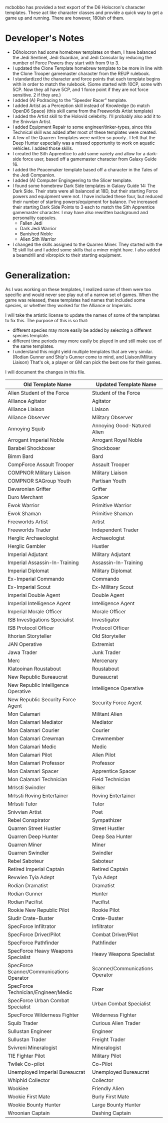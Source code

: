 mcbobbo has provided a text export of the D6 Holocron's character templates. These act like character classes and provide a quick way to get a game up and running. There are however, 180ish of them. 

# **Developer's Notes**
- D6holocron had some homebrew templates on them, I have balanced the Jedi Sentinel, Jedi Guardian, and Jedi Consular by reducing the number of Force Powers they start with from 9 to 3.
- I updated the Clone Template homebrew template to be more in line with the Clone Trooper gamemaster character from the REUP rulebook.
- I standardized the character and force points that each template begins with in order to match the rulebook. (Some started with 10CP, some with 5CP. Now they all have 5CP, and 1 force point if they are not force sensitive. 2 if they are.)
- I added (A) Podracing to the "Speeder Racer" template.
- I added Artist as a Perception skill instead of Knowledge (to match OpenD6 Space) (this skill came from the Freeworlds Artist template)
- I added the Artist skill to the Holovid celebrity. I'll probably also add it to the Snivvian Artist.
- I added Equipment Repair to some engineer/tinker-types, since this Technical skill was added after most of these templates were created.
- A few of the Quarren Templates were written so poorly.. I felt that the Deep Hunter especially was a missed opportunity to work on aquatic vehicles. I added those skills.
- I created the Sith Apprentice to add some variety and allow for a dark-side force user, based off a gamemaster character from Galaxy Guide 16.
- I added the Peacemaker template based off a character in the Tales of the Jedi Companion.
- I added (A) Computer Engingeering to the Slicer template.
- I found some homebrew Dark Side templates in Galaxy Guide 14: The Dark Side. Their stats were all balanced at 18D, but their starting Force powers and equipment were not. I have included these four, but reduced their number of starting powers/equipment for balance. I've increased their starting Dark Side Points to 3 each to match the Sith Apprentice gamemaster character. I may have also rewritten background and personality capsules.
    - Fallen Jedi
    - Dark Jedi Warrior
    - Banished Noble
    - Alien Sith Warrior
- I changed the skills assigned to the Quarren Miner. They started with the 1E skill list and I added some skills that a miner might have. I also added a beamdrill and vibropick to their starting equipment.

# **Generalization:** 
As I was working on these templates, I realized some of them were too specific and would never see play out of a narrow set of games.  When the game was released, these templates had names that included some species, or whether they worked for the Alliance or Imperials.

I will take the artistic license to update the names of some of the templates to fix this. The purpose of this is so that:
- different species may more easily be added by selecting a different species template.
- different time periods may more easily be played in and still make use of the same templates.
- I understand this might yield multiple templates that are very similar. (Rodian Gunner and Ship's Gunner come to mind, and Liaison/Military Liaison) That's ok, a player or GM can pick the best one for their games. 

I will document the changes in this file.

| Old Template Name | Updated Template Name | 
| --------------- | --------------- | 
| Alien Student of the Force | Student of the Force | 
| Alliance Agitator | Agitator | 
| Alliance Liaison | Liaison | 
| Alliance Observer | Military Observer |
| Annoying Squib | Annoying Good-Natured Alien |
| Arrogant Imperial Noble | Arrogant Royal Noble |
| Barabel Shockboxer | Shockboxer |
| Bimm Bard | Bard |
| CompForce Assault Trooper | Assault Trooper |
| COMPNOR Military Liaison | Military Liaison |
| COMPNOR SAGroup Youth | Partisan Youth | 
| Devaronian Grifter | Grifter |
| Duro Merchant | Spacer | 
| Ewok Warrior | Primitive Warrior |
| Ewok Shaman | Primitive Shaman |
| Freeworlds Artist | Artist |
| Freeworlds Trader | Independent Trader |
| Herglic Archaeologist | Archaeologist | 
| Herglic Gambler | Hustler |
| Imperial Adjutant | Military Adjutant |
| Imperial Assassin-In-Training | Assassin-In-Training |
| Imperial Diplomat | Military Diplomat |
| Ex-Imperial Commando | Commando |
| Ex-Imperial Scout | Ex-Military Scout |
| Imperial Double Agent | Double Agent |
| Imperial Intelligence Agent | Intelligence Agent |
| Imperial Morale Officer | Morale Officer |
| ISB Investigations Specialist | Investigator |
| ISB Protocol Officer | Protocol Officer |
| Ithorian Storyteller | Old Storyteller |
| JAN Operative | Extremist |
| Jawa Trader | Junk Trader |
| Merc | Mercenary | 
| Klatooinan Roustabout | Roustabout |
| New Republic Bureaucrat | Bureaucrat |
| New Republic Intelligence Operative | Intelligence Operative |
| New Republic Security Force Agent | Security Force Agent |
| Mon Calamari | Militant Alien |
| Mon Calamari Mediator | Mediator |
| Mon Calamari Courier | Courier |
| Mon Calamari Crewman | Crewmember |
| Mon Calamari Medic | Medic |
| Mon Calamari Pilot | Alien Pilot |
| Mon Calamari Professor | Professor |
| Mon Calamari Spacer | Apprentice Spacer |
| Mon Calamari Technician | Field Technician |
| Mrlssti Swindler | Bilker |
| Mrlssti Roving Entertainer | Roving Entertainer |
| Mrlssti Tutor | Tutor |
| Snivvian Artist | Poet |
| Rebel Conspirator | Sympathizer |
| Quarren Street Hustler | Street Hustler |
| Quarren Deep Hunter | Deep Sea Hunter |
| Quarren Miner | Miner |
| Quarren Swindler | Swindler |
| Rebel Saboteur | Saboteur |
| Retired Imperial Captain | Retired Captain |
| Revwien Tyia Adept | Tyia Adept |
| Rodian Dramatist | Dramatist |
| Rodian Gunner | Hunter |
| Rodian Pacifist | Pacifist |
| Rookie New Republic Pilot | Rookie Pilot |
| Sludir Crate-Buster | Crate-Buster |
| SpecForce Infiltrator | Infiltrator |
| SpecForce Driver/Pilot | Combat Driver/Pilot |
| SpecForce Pathfinder | Pathfinder |
| SpecForce Heavy Weapons Specialist | Heavy Weapons Specialist |
| SpecForce Scanner/Communications Operator | Scanner/Communications Operator |
| SpecForce Technician/Engineer/Medic | Fixer |
| SpecForce Urban Combat Specialist | Urban Combat Specialist |
| SpecForce Wilderness Fighter | Wilderness Fighter |
| Squib Trader | Curious Alien Trader |
| Sullustan Engineer | Engineer |
| Sullustan Trader | Freight Trader |
| Svivreni Mineralogist | Mineralogist |
| TIE Fighter Pilot | Military Pilot |
| Twilek Co-pilot | Co-Pilot|
| Unemployed Imperial Bureaucrat | Unemployed Bureaucrat |
| Whiphid Collector | Collector |
| Wookiee | Friendly Alien |
| Wookie First Mate | Burly First Mate |
| Wookie Bounty Hunter | Large Bounty Hunter |
| Wroonian Captain | Dashing Captain |
